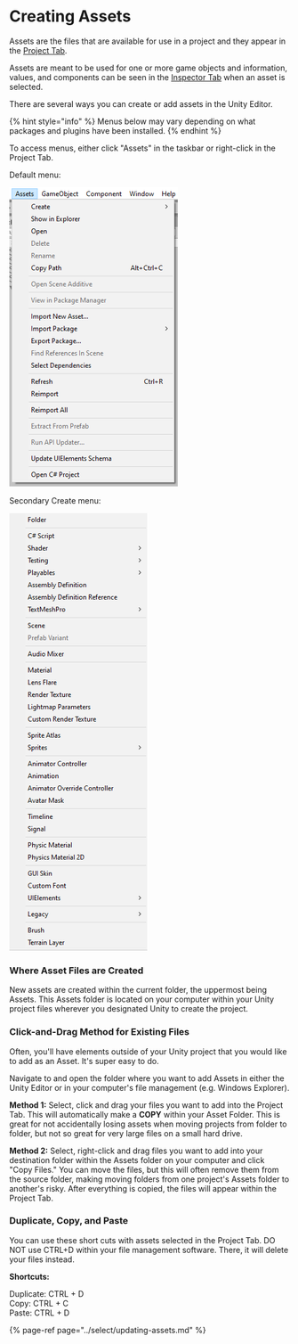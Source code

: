 # Creating Assets

Assets are the files that are available for use in a project and they appear in the [Project Tab](../the-unity-interface/the-tabs/project-tab.md).

Assets are meant to be used for one or more game objects and information, values, and components can be seen in the [Inspector Tab](../the-unity-interface/the-tabs/inspector-tab.md) when an asset is selected.

There are several ways you can create or add assets in the Unity Editor.

{% hint style="info" %}
Menus below may vary depending on what packages and plugins have been installed.
{% endhint %}

To access menus, either click "Assets" in the taskbar or right-click in the Project Tab.

Default menu:

![](../.gitbook/assets/image%20%2878%29.png)

Secondary Create menu:

![](../.gitbook/assets/image%20%284%29.png)

### **Where Asset Files are Created**

New assets are created within the current folder, the uppermost being Assets. This Assets folder is located on your computer within your Unity project files wherever you designated Unity to create the project.

### Click-and-Drag Method for Existing Files

Often, you'll have elements outside of your Unity project that you would like to add as an Asset. It's super easy to do.

Navigate to and open the folder where you want to add Assets in either the Unity Editor or in your computer's file management \(e.g. Windows Explorer\).

**Method 1:** Select, click and drag your files you want to add into the Project Tab. This will automatically make a **COPY** within your Asset Folder. This is great for not accidentally losing assets when moving projects from folder to folder, but not so great for very large files on a small hard drive.

**Method 2:** Select, right-click and drag files you want to add into your destination folder within the Assets folder on your computer and click "Copy Files." You can move the files, but this will often remove them from the source folder, making moving folders from one project's Assets folder to another's risky. After everything is copied, the files will appear within the Project Tab.

### Duplicate, Copy, and Paste

You can use these short cuts with assets selected in the Project Tab. DO NOT use CTRL+D within your file management software. There, it will delete your files instead.

**Shortcuts:**

Duplicate: CTRL + D  
Copy: CTRL + C  
Paste: CTRL + D

{% page-ref page="../select/updating-assets.md" %}



